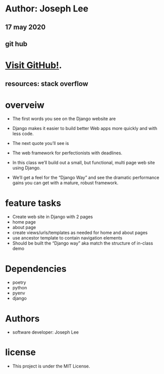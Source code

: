 # Author: Joseph Lee
## 17 may 2020
## git hub 
# [Visit GitHub!](https://github.com/josephlee3454/math-series).
## resources: stack overflow 

# overveiw 
* The first words you see on the Django website are

* Django makes it easier to build better Web apps more quickly and with less code.

* The next quote you’ll see is

* The web framework for perfectionists with deadlines.

* In this class we’ll build out a small, but functional, multi page web site using Django.

* We’ll get a feel for the “Django Way” and see the dramatic performance gains you can get with a mature, robust framework.

# feature tasks 
* Create web site in Django with 2 pages
* home page
* about page
* create views/urls/templates as needed for home and about pages
* use ancestor template to contain navigation elements
* Should be built the “Django way” aka match the structure of in-class demo
# Dependencies 
* poetry
* python
* pyenv 
* django 


# Authors 
* software developer: Joseph Lee
# license 
* This project is under the MIT License.
